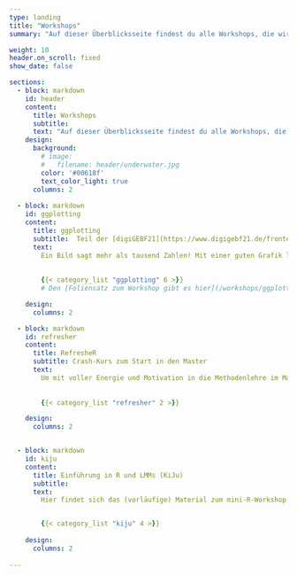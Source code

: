 ```yaml
---
type: landing
title: "Workshops"
summary: "Auf dieser Überblicksseite findest du alle Workshops, die wir bereits gehalten haben. Diese behandeln nicht nur vertiefende Inhalte zu R, sondern auch verschiedene Anwendungsbereichen der Psychologie."

weight: 10
header.on_scroll: fixed
show_date: false

sections:
  - block: markdown
    id: header
    content:
      title: Workshops
      subtitle: 
      text: "Auf dieser Überblicksseite findest du alle Workshops, die wir bereits gehalten haben. Diese betreffen nicht nur vertiefende Inhalte zu R, sondern auch zu Informationen zu den verschiedenen Anwendungsbereichen der Psychologie. <br><br>"
    design:
      background:
        # image:
        #   filename: header/underwater.jpg
        color: '#00618f'
        text_color_light: true
      columns: 2
      
  - block: markdown
    id: ggplotting
    content:
      title: ggplotting
      subtitle:  Teil der [digiGEBF21](https://www.digigebf21.de/frontend/index.php)
      text:
        Ein Bild sagt mehr als tausend Zahlen! Mit einer guten Grafik lassen sich viele Informationen übersichtlich darstellen, Sachverhalten schnell erkennen und auch an Laien komplizierte Datenlagen verständlich kommunizieren. Dabei ist eine gute Visualisierung nicht einfach. Komplexe Inhalte müssen klar, präzise und effizient dargestellt werden und sollen idealerweise auch noch hübsch aussehen. ggplot ist die R-Antwort auf diese Probleme und kann um diverse Aspekte - z.B. Animationen mit gganimate - erweitert werden!
        
        
        {{< category_list "ggplotting" 6 >}}
        # Den [Foliensatz zum Workshop gibt es hier](/workshops/ggplotting/ggplotting-folien.pdf).

    design:
      columns: 2

  - block: markdown
    id: refresher
    content:
      title: RefresheR
      subtitle: Crash-Kurs zum Start in den Master
      text:
        Um mit voller Energie und Motivation in die Methodenlehre im Master starten zu können, bieten wir einen Crash-Kurs zur (Wieder-)Belebung der Grundkenntnisse in R an. Das Material dazu ist eine Zusammenfassung dessen, was in den [Bachelor-Kursen](/lehre/main) passiert ist.
        
        
        {{< category_list "refresher" 2 >}}

    design:
      columns: 2


  - block: markdown
    id: kiju
    content:
      title: Einführung in R und LMMs (KiJu)
      subtitle:  
      text:
        Hier findet sich das (vorläufige) Material zum mini-R-Workshop für die Abt. Kinder- und Jugendlichenpsychotherapie.


        {{< category_list "kiju" 4 >}}
        
    design:
      columns: 2
      
---
```




